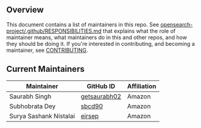 ## Overview

This document contains a list of maintainers in this repo. See [opensearch-project/.github/RESPONSIBILITIES.md](https://github.com/opensearch-project/.github/blob/main/RESPONSIBILITIES.md#maintainer-responsibilities) that explains what the role of maintainer means, what maintainers do in this and other repos, and how they should be doing it. If you're interested in contributing, and becoming a maintainer, see [CONTRIBUTING](CONTRIBUTING.md).

## Current Maintainers

| Maintainer             | GitHub ID                                       | Affiliation |
| ---------------------- | ----------------------------------------------- | ----------- |
| Saurabh Singh          | [getsaurabh02](https://github.com/getsaurabh02) | Amazon      |
| Subhobrata Dey         | [sbcd90](https://github.com/sbcd90)             | Amazon      |
| Surya Sashank Nistalai | [eirsep](https://github.com/eirsep)             | Amazon      |

